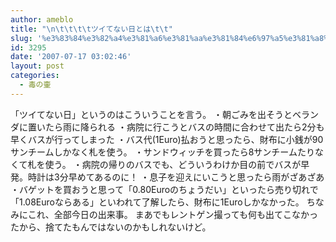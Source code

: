 ```yaml
---
author: ameblo
title: "\n\t\t\t\tツイてない日とは\t\t"
slug: '%e3%83%84%e3%82%a4%e3%81%a6%e3%81%aa%e3%81%84%e6%97%a5%e3%81%a8%e3%81%af'
id: 3295
date: '2007-07-17 03:02:46'
layout: post
categories:
  - 毒の壷
---
```


「ツイてない日」というのはこういうことを言う。 ・朝ごみを出そうとベランダに置いたら雨に降られる ・病院に行こうとバスの時間に合わせて出たら2分も早くバスが行ってしまった ・バス代(1Euro)払おうと思ったら、財布に小銭が90サンチームしかなく札を使う。 ・サンドウィッチを買ったら8サンチームたりなくて札を使う。 ・病院の帰りのバスでも、どういうわけか目の前でバスが早発。時計は3分早めてあるのに！ ・息子を迎えにいこうと思ったら雨がざあざあ ・バゲットを買おうと思って「0.80Euroのちょうだい」といったら売り切れで「1.08Euroならある」といわれて了解したら、財布に1Euroしかなかった。 ちなみにこれ、全部今日の出来事。 まあでもレントゲン撮っても何も出てこなかったから、捨てたもんではないのかもしれないけど。